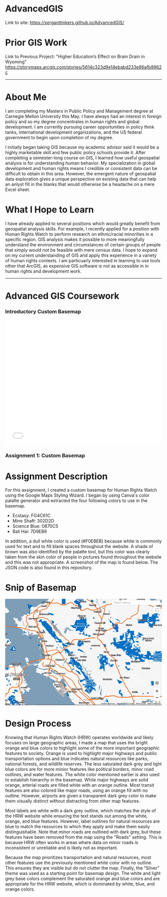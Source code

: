 # AdvancedGIS

Link to site:
https://serganttinkers.github.io/AdvancedGIS/

# Prior GIS Work

Link to Previous Project: "Higher Education’s Effect on Brain Drain in Wyoming"
https://storymaps.arcgis.com/stories/5614c323d9e14ebabd233e86afb8962c

------------------------------------------------------------

# About Me

I am completing my Masters in Public Policy and Management degree at Carnegie Mellon University this May. I have always had an interest in foreign policy and so my degree concentrates in human rights and global development. I am currently pursuing career opportunities in policy think tanks, international development organizations, and the US federal government to begin upon completion of my degree. 

I initially began taking GIS because my academic advisor said it would be a highly marketable skill and few public policy schools provide it. After completing a semester-long course on GIS, I learned how useful geospatial analysis is for understanding human behavior. My specialization in global development and human rights means I credible or consistent data can be difficult to obtain in this area. However, the emergent nature of geospatial data exploration gives a unique perspective on existing data that can help an anlyst fill in the blanks that would otherwise be a headache on a mere Excel sheet.

# What I Hope to Learn

I have already applied to several positions which would greatly benefit from geospatial analysis skills. For example, I recently applied for a position with Human Rights Watch to perform research on ethnic/racial minorities in a specific region. GIS analysis makes it possible to more meaningfully understand the environment and circumstances of certain groups of people that simply would not be feasible with mere census data. I hope to expand on my current understanding of GIS and apply this experience in a variety of human rights contexts. I am particuarly interested in learning to use tools other that ArcGIS, as expensive GIS software is not as accessible in in human rights and development work. 

--------------------------------------------------------------------

# Advanced GIS Coursework

<h3>Introductory Custom Basemap</h3>
<style>.embed-container {position: relative; padding-bottom: 80%; height: 0; max-width: 100%;} .embed-container iframe, .embed-container object, .embed-container iframe{position: absolute; top: 0; left: 0; width: 100%; height: 100%;} small{position: absolute; z-index: 40; bottom: 0; margin-bottom: -15px;}</style><div class="embed-container"><iframe width="500" height="400" frameborder="0" scrolling="no" marginheight="0" marginwidth="0" title="Summerfest 2022" src="//carnegiemellon.maps.arcgis.com/apps/Embed/index.html?webmap=b2bcb01a373148ea99667013ab7e30e2&extent=-80.019,40.4191,-79.9292,40.4549&zoom=true&previewImage=false&scale=true&disable_scroll=true&theme=light"></iframe></div>


<h3>Assignment 1: Custom Basemap</h3>

# Assignment Description

For this assignment, I created a custom basemap for Human Rights Watch using the Google Maps Styling Wizard. I began by using Canva's color palatte generator and extracted the four following colors to use in the basemap. 
- Ecstasy: FG4C61C
- Mine Shaft: 302D2D
- Science Blue: 0870C5
- Bali Hai: 7D9EB6

In addition, a dull white color is used (#F0EBEB) because white is commonly used for text and to fill blank spaces throughout the website. A shade of brown was also identified by the palatte tool, but this color was clearly taken from the skin color of people in pictures found throughout the website and this was not appropriate. A screenshot of the map is found below. The JSON code is also found in this repository. 

# Snip of Basemap

![HWR Map Snip](https://github.com/serganttinkers/AdvancedGIS/blob/main/HRW%20Map%20Snip.JPG?raw=true)

# Design Process

Knowing that Human Rights Watch (HRW) operates worldwide and likely focuses on large geographic areas, I made a map that uses the bright orange and blue colors to highlight some of the more important geographic features to society. Orange is used to highlight major highways and public transportation options and blue indicates natural resources like parks, national forests, and wildlife reserves. The less saturated dark grey and light blue colors are for more minior features like political borders, minor road outlines, and water features. The white color mentioned earlier is also used to establish hierarchy in the basemap. While major highways are solid orange, arterial roads are filled white with an orange outline. Most transit features are also colored like major roads, using an orange fill with no outline. However, airports are given a transparent dark grey color to make them visually distinct without distracting from other map features. 

Most labels are white with a dark grey outline, which matches the style of the HRW website while ensuring the text stands out among the white, orange, and blue features. However, label outlines for natural resources are blue to match the resources to which they apply and make them easily distinguishable. Note that minor roads are outlined with dark grey, but these features have been removed from the map using the "Roads" setting. This is because HRW often works in areas where data on minor roads is inconsistent or unreliable and is likely not as important. 

Because the map prioritizes transportation and natural resources, most other features use the previously mentioned white color with no outline. This ensures they are visible but do not clutter the map. Finally, the "Silver" theme was used as a starting point for basemap design. The white and light grey base colors complement the saturated orange and blue colors and are appropriate for the HRW website, which is dominated by white, blue, and orange colors. 
